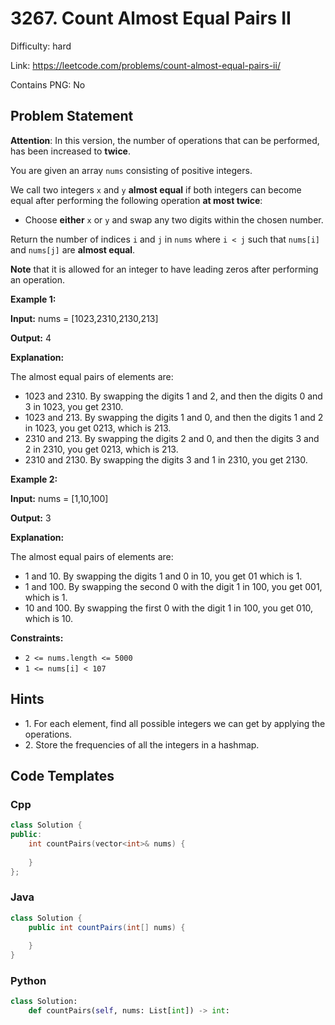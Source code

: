 # 3267. Count Almost Equal Pairs II

Difficulty: hard

Link: https://leetcode.com/problems/count-almost-equal-pairs-ii/

Contains PNG: No

## Problem Statement

**Attention**: In this version, the number of operations that can be performed, has been increased to **twice**.

You are given an array `nums` consisting of positive integers.

We call two integers `x` and `y` **almost equal** if both integers can become equal after performing the following operation **at most twice**:

* Choose **either** `x` or `y` and swap any two digits within the chosen number.

Return the number of indices `i` and `j` in `nums` where `i < j` such that `nums[i]` and `nums[j]` are **almost equal**.

**Note** that it is allowed for an integer to have leading zeros after performing an operation.

**Example 1:**

**Input:** nums \= \[1023,2310,2130,213]

**Output:** 4

**Explanation:**

The almost equal pairs of elements are:

* 1023 and 2310\. By swapping the digits 1 and 2, and then the digits 0 and 3 in 1023, you get 2310\.
* 1023 and 213\. By swapping the digits 1 and 0, and then the digits 1 and 2 in 1023, you get 0213, which is 213\.
* 2310 and 213\. By swapping the digits 2 and 0, and then the digits 3 and 2 in 2310, you get 0213, which is 213\.
* 2310 and 2130\. By swapping the digits 3 and 1 in 2310, you get 2130\.

**Example 2:**

**Input:** nums \= \[1,10,100]

**Output:** 3

**Explanation:**

The almost equal pairs of elements are:

* 1 and 10\. By swapping the digits 1 and 0 in 10, you get 01 which is 1\.
* 1 and 100\. By swapping the second 0 with the digit 1 in 100, you get 001, which is 1\.
* 10 and 100\. By swapping the first 0 with the digit 1 in 100, you get 010, which is 10\.

**Constraints:**

* `2 <= nums.length <= 5000`
* `1 <= nums[i] < 107`

## Hints

- 1\. For each element, find all possible integers we can get by applying the operations.
- 2\. Store the frequencies of all the integers in a hashmap.

## Code Templates

### Cpp
```cpp
class Solution {
public:
    int countPairs(vector<int>& nums) {
        
    }
};
```

### Java
```java
class Solution {
    public int countPairs(int[] nums) {
        
    }
}
```

### Python
```python
class Solution:
    def countPairs(self, nums: List[int]) -> int:
        
```

